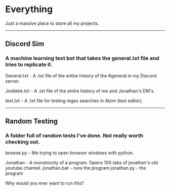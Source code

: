 # Everything
Just a massive place to store all my projects.

---

## Discord Sim
### A machine learning text bot that takes the general.txt file and tries to replicate it.


General.txt - A .txt file of the entire history of the #general in my Discord server.


Jonkkkk.txt - A .txt file of the entire history of me and Jonathan's DM's.


text.txt - A .txt file for testing regex searches in Atom (text editor).

---

## Random Testing
### A folder full of random tests I've done. Not really worth checking out.

browse.py - Me trying to open browser windows with python.

Jonathan - A monstrocity of a program. Opens 100 tabs of jonathan's old youtube channel.
  jonathan.bat - runs the program
  jonathan.py - the program

  Why would you ever want to run this?
